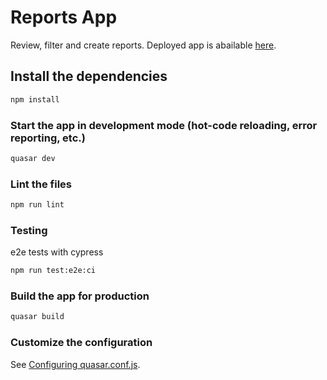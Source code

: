 # Reports App

Review, filter and create reports. Deployed app is abailable [here](https://fishburgfootball.ru/reports-app/#/).

## Install the dependencies
```bash
npm install
```

### Start the app in development mode (hot-code reloading, error reporting, etc.)
```bash
quasar dev
```

### Lint the files
```bash
npm run lint
```

### Testing
e2e tests with cypress

```bash
npm run test:e2e:ci
```

### Build the app for production
```bash
quasar build
```

### Customize the configuration
See [Configuring quasar.conf.js](https://quasar.dev/quasar-cli/quasar-conf-js).
